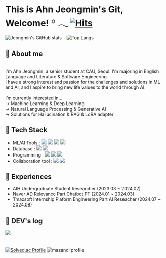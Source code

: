 # This is Ahn Jeongmin's Git, Welcome!  ꙳ 𓂃 [![Hits](https://hits.seeyoufarm.com/api/count/incr/badge.svg?url=https%3A%2F%2Fgithub.com%2FAhn-Jeongmin&count_bg=%2311AC78&title_bg=%23555555&icon=github.svg&icon_color=%231DB67F&title=%E0%B8%85+Hits+%E0%B8%85&edge_flat=false)](https://hits.seeyoufarm.com) 

![Jeongmin's GitHub stats](https://github-readme-stats.vercel.app/api?username=Ahn-Jeongmin&show_icons=true&theme=dracula)&nbsp;&nbsp;&nbsp;
![Top Langs](https://github-readme-stats.vercel.app/api/top-langs/?username=Ahn-Jeongmin&layout=compact&theme=dracula)



## 🌱 About me
<br> I'm Ahn Jeongmin, a senior student at CAU, Seoul. I'm majoring in English Language and Literature & Software Engineering. </br>
I have a strong interest and passion for the challenges and solutions in ML and AI, and I aspire to bring new life values to the world through AI.<br>  
I’m currently interested in...<br>
→ Machine Learning & Deep Learning<br> 
→ Natural Language Processing & Generative AI<br> 
→ Solutions for Hallucination & RAG & LoRA adapter<br> 

## 🌱 Tech Stack
- ML/AI Tools : <img src="https://img.shields.io/badge/pytorch-EE4C2C?style=for-the-badge&logo=pytorch&logoColor=white">&nbsp;<img src="https://img.shields.io/badge/tensorflow-FF6F00?style=for-the-badge&logo=tensorflow&logoColor=white">&nbsp;<img src="https://img.shields.io/badge/scikitlearn-F7931E?style=for-the-badge&logo=scikitlearn&logoColor=white">&nbsp;<img src="https://img.shields.io/badge/huggingface-FFD21E?style=for-the-badge&logo=huggingface&logoColor=white">
- Database : <img src="https://img.shields.io/badge/mysql-4479A1?style=for-the-badge&logo=mysql&logoColor=white">&nbsp;<img src="https://img.shields.io/badge/elasticsearch-005571?style=for-the-badge&logo=elasticsearch&logoColor=white">
- Programming : <img src="https://img.shields.io/badge/python-3776AB?style=for-the-badge&logo=python&logoColor=white">&nbsp;<img src="https://img.shields.io/badge/Java-007396?style=for-the-badge&logo=Java&logoColor=white">&nbsp;<img src="https://img.shields.io/badge/linux-FCC624?style=for-the-badge&logo=linux&logoColor=white">
- Collaboration tool : <img src="https://img.shields.io/badge/github-181717?style=for-the-badge&logo=github&logoColor=white">&nbsp;<img src="https://img.shields.io/badge/confluence-172B4D?style=for-the-badge&logo=confluence&logoColor=white"><br>  

## 🌱 Experiences
- AIH Undergraduate Student Researcher (2023.03 ~ 2024.02)
- Naver AD Relevance Part Chatbot PT (2024.01 ~ 2024.03)
- Tmaxsoft Internship Plaform Engineering Part AI Reseacher (2024.07 ~ 2024.08)

## 🌱 DEV's log 
<a href="https://tingmins-swdeliveryservice.tistory.com/">
        <img src="https://img.shields.io/badge/Tistory-EF3939?style=for-the-badge&logo=Tistory&logoColor=white"> 
</a>

# 
[![Solved.ac Profile](http://mazassumnida.wtf/api/v2/generate_badge?boj=jordie0209)](https://solved.ac/jordie0209/)
![mazandi profile](http://mazandi.herokuapp.com/api?handle=jordie0209&theme=warm)


